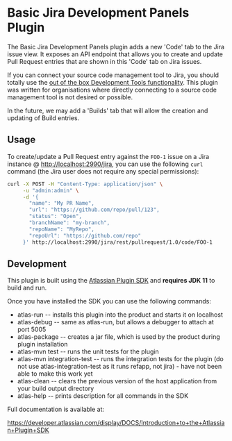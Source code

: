 # Basic Jira Development Panels Plugin

The Basic Jira Development Panels plugin adds a new 'Code' tab to the Jira issue view. It exposes an API endpoint that allows you to create and update Pull Request entries that are shown in this 'Code' tab on Jira issues.

If you can connect your source code management tool to Jira, you should totally use the [out of the box Development Tools functionality](https://confluence.atlassian.com/jirasoftwareserver/configuring-development-tools-938845350.html). This plugin was written for organisations where directly connecting to a source code management tool is not desired or possible.

In the future, we may add a 'Builds' tab that will allow the creation and updating of Build entries.

## Usage

To create/update a Pull Request entry against the `FOO-1` issue on a Jira instance @ <http://localhost:2990/jira>, you can use the following `curl` command (the Jira user does not require any special permissions):

```bash
curl -X POST -H "Content-Type: application/json" \
     -u "admin:admin" \
     -d '{
       "name": "My PR Name",
       "url": "https://github.com/repo/pull/123",
       "status": "Open",
       "branchName": "my-branch",
       "repoName": "MyRepo",
       "repoUrl": "https://github.com/repo"
     }' http://localhost:2990/jira/rest/pullrequest/1.0/code/FOO-1
```

## Development

This plugin is built using the [Atlassian Plugin SDK](https://developer.atlassian.com/server/framework/atlassian-sdk/set-up-the-atlassian-plugin-sdk-and-build-a-project/) and **requires JDK 11** to build and run.

Once you have installed the SDK you can use the following commands:

* atlas-run   -- installs this plugin into the product and starts it on localhost
* atlas-debug -- same as atlas-run, but allows a debugger to attach at port 5005
* atlas-package -- creates a jar file, which is used by the product during plugin installation
* atlas-mvn test -- runs the unit tests for the plugin
* atlas-mvn integration-test -- runs the integration tests for the plugin  (do not use atlas-integration-test as it runs refapp, not jira) - have not been able to make this work yet
* atlas-clean -- clears the previous version of the host application from your build output directory
* atlas-help  -- prints description for all commands in the SDK

Full documentation is available at:

<https://developer.atlassian.com/display/DOCS/Introduction+to+the+Atlassian+Plugin+SDK>
